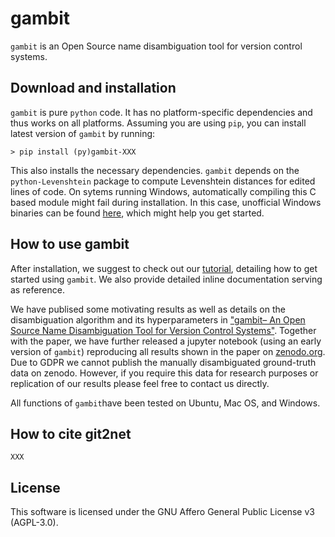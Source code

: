 # gambit

`gambit` is an Open Source name disambiguation tool for version control systems.

## Download and installation

`gambit` is pure `python` code. It has no platform-specific dependencies and thus works on all
platforms. Assuming you are using `pip`, you can install latest version of `gambit` by running:

```
> pip install (py)gambit-XXX
```

This also installs the necessary dependencies. `gambit` depends on the `python-Levenshtein` package to compute Levenshtein distances for edited lines of code. On sytems running Windows, automatically compiling this C based module might fail during installation. In this case, unofficial Windows binaries can be found [here](https://www.lfd.uci.edu/~gohlke/pythonlibs/#python-levenshtein), which might help you get started.

## How to use gambit
After installation, we suggest to check out our [tutorial](https://github.com/gotec/gambit/blob/master/TUTORIAL.ipynb), detailing how to get started using `gambit`. We also provide detailed inline documentation serving as reference.

We have publised some motivating results as well as details on the disambiguation algorithm and its hyperparameters in ["gambit– An Open Source Name Disambiguation Tool for Version Control Systems"](XXX). Together with the paper, we have further released a jupyter notebook (using an early version of `gambit`) reproducing all results shown in the paper on [zenodo.org](XXX).
Due to GDPR we cannot publish the manually disambiguated ground-truth data on zenodo. However, if you require this data for research purposes or replication of our results please feel free to contact us directly.

All functions of `gambit`have been tested on Ubuntu, Mac OS, and Windows.

## How to cite git2net

```
XXX
```

## License

This software is licensed under the GNU Affero General Public License v3 (AGPL-3.0).